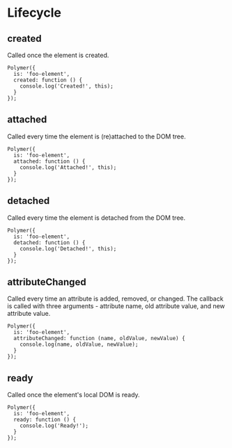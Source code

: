 # Lifecycle

## created

Called once the element is created.

```
Polymer({
  is: 'foo-element',
  created: function () {
    console.log('Created!', this);
  }
});
```

## attached

Called every time the element is (re)attached to the DOM tree.

```
Polymer({
  is: 'foo-element',
  attached: function () {
  	console.log('Attached!', this);
  }
});
```

## detached

Called every time the element is detached from the DOM tree.

```
Polymer({
  is: 'foo-element',
  detached: function () {
  	console.log('Detached!', this);
  }
});
```

## attributeChanged

Called every time an attribute is added, removed, or changed. The callback is called with three arguments - attribute name, old attribute value, and new attribute value.

```
Polymer({
  is: 'foo-element',
  attributeChanged: function (name, oldValue, newValue) {
  	console.log(name, oldValue, newValue);
  }
});
```

## ready

Called once the element's local DOM is ready.

```
Polymer({
  is: 'foo-element',
  ready: function () {
  	console.log('Ready!');
  }
});
```

